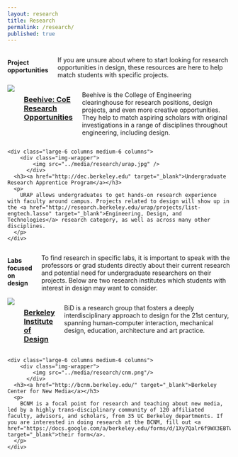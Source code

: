 ```yaml
---
layout: research
title: Research
permalink: /research/
published: true
---
```


<section class="page-content research">

<div class="row">
	<div class="large-12 columns">
		<h4>Project opportunities</h4>
		<p>
			If you are unsure about where to start looking for research opportunities in design, these resources are here to help match students with specific projects.
		</p>
	</div>
	<div class="large-6 columns medium-6 columns">
		<div class="img-wrapper">
		  <img src="../media/research/beehive.gif" />
		</div>
	  <h3><a href="http://dec.berkeley.edu" target="_blank">Beehive: CoE Research Opportunities</a></h3>
	  <p>
	  	Beehive is the College of Engineering clearinghouse for research positions, design projects, and even more creative opportunities. They help to match aspiring scholars with original investigations in a range of disciplines throughout engineering, including design.
	  </p>
	</div>

	<div class="large-6 columns medium-6 columns">
		<div class="img-wrapper">
		  	<img src="../media/research/urap.jpg" />
		  </div>
	  <h3><a href="http://dec.berkeley.edu" target="_blank">Undergraduate Research Apprentice Program</a></h3>
	  <p>
	  	URAP allows undergraduates to get hands-on research experience with faculty around campus. Projects related to design will show up in the <a href="http://research.berkeley.edu/urap/projects/list-engtech.lasso" target="_blank">Engineering, Design, and Technologies</a> research category, as well as across many other disciplines.
	  </p>
	</div>

</div>


<div class="row row-2">
	<div class="large-12 columns">
		<h4>Labs focused on design</h4>
		<p>
			To find research in specific labs, it is important to speak with the professors or grad students directly about their current research and potential need for undergraduate researchers on their projects. Below are two research institutes which students with interest in design may want to consider.
		</p>
	</div>
	<div class="large-6 columns medium-6 columns">
	  	<div class="img-wrapper bid">
			<img src="../media/research/bid.gif" />
		</div>
	  <h3><a href="http://bid.berkeley.edu/" target="_blank">Berkeley Institute of Design</a></h3>
	  <p>
	  	BiD is a research group that fosters a deeply interdisciplinary approach to design for the 21st century, spanning human-computer interaction, mechanical design, education, architecture and art practice. 
	  </p>
	</div>

	<div class="large-6 columns medium-6 columns">
		<div class="img-wrapper">
		  	<img src="../media/research/cnm.png"/>
		  </div>
	  <h3><a href="http://bcnm.berkeley.edu/" target="_blank">Berkeley Center for New Media</a></h3>
	  <p>
	  	BCNM is a focal point for research and teaching about new media, led by a highly trans-disciplinary community of 120 affiliated faculty, advisors, and scholars, from 35 UC Berkeley departments. If you are interested in doing research at the BCNM, fill out <a href="https://docs.google.com/a/berkeley.edu/forms/d/1Xy7Qalr6f9WX3EBTw8JWmfc_WzbJ9OiJtcFYKwMLqfY/viewform" target="_blank">their form</a>.
	  </p>
	</div>

</div>

</section>